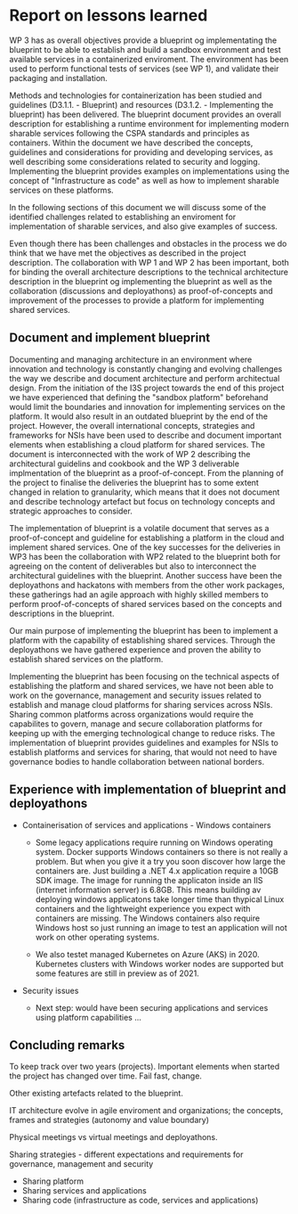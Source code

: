 # Report on lessons learned
WP 3 has as overall objectives provide a blueprint og implementating the blueprint to be able to establish and build a sandbox environment and test available services in a containerized enviroment. The environment has been used to perform functional tests of services (see WP 1), and validate their packaging and installation. 

Methods and technologies for containerization has been studied and guidelines (D3.1.1. - Blueprint) and resources (D3.1.2. - Implementing the blueprint) has been delivered. The blueprint document provides an overall description for establishing a runtime environment for implementing modern sharable services following the CSPA standards and principles as containers. Within the document we have described the concepts, guidelines and considerations for providing and developing services, as well describing some considerations related to security and logging. Implementing the blueprint provides examples on implementations using the concept of "Infrastructure as code" as well as how to implement sharable services on these platforms. 

In the following sections of this document we will discuss some of the identified challenges related to establishing an enviroment for implementation of sharable services, and also give examples of success. 

Even though there has been challenges and obstacles in the process we do think that we have met the objectives as described in the project description. The collaboration with WP 1 and WP 2 has been important, both for binding the overall architecture descriptions to the technical architecture description in the blueprint og implementing the blueprint as well as the collaboration (discussions and deployathons) as proof-of-concepts and improvement of the processes to provide a platform for implementing shared services.

## Document and implement blueprint
Documenting and managing architecture in an environment where innovation and technology is constantly changing and evolving challenges the way we describe and document architecture and perform architectual design. From the initiation of the I3S project towards the end of this project we have experienced that defining the "sandbox platform" beforehand would limit the boundaries and innovation for implementing services on the platform. It would also result in an outdated blueprint by the end of the project. However, the overall international concepts, strategies and frameworks for NSIs have been used to describe and document important elements when establishing a cloud platform for shared services. The document is interconnected with the work of WP 2 describing the architectural guidelins and cookbook and the WP 3 deliverable implmentation of the blueprint as a proof-of-concept. From the planning of the project to finalise the deliveries the blueprint has to some extent changed in relation to granularity, which means that it does not document and describe technology artefact but focus on technology concepts and strategic approaches to consider.

The implementation of blueprint is a volatile document that serves as a proof-of-concept and guideline for establishing a platform in the cloud and implement shared services. One of the key successes for the deliveries in WP3 has been the collaboration with WP2 related to the blueprint both for agreeing on the content of deliverables but also to interconnect the architectural guidelines with the blueprint. Another success have been the deployathons and hackatons with members from the other work packages, these gatherings had an agile approach with highly skilled members to perform proof-of-concepts of shared services based on the concepts and descriptions in the blueprint. 

Our main purpose of implementing the blueprint has been to implement a platform with the capability of establishing shared services. Through the deployathons we have gathered experience and proven the ability to establish shared services on the platform. 

Implementing the blueprint has been focusing on the technical aspects of establishing the platform and shared services, we have not been able to work on the governance, management and security issues related to establish and manage cloud platforms for sharing services across NSIs. Sharing common platforms across organizations would require the capabilites to govern, manage and secure collaboration platforms for keeping up with the emerging technological change to reduce risks. The implementation of blueprint provides guidelines and examples for NSIs to establish platforms and services for sharing, that would not need to have governance bodies to handle collaboration between national borders. 

## Experience with implementation of blueprint and deployathons
- Containerisation of services and applications - Windows containers
  - Some legacy applications require running on Windows operating system. Docker supports Windows containers so there is not really a problem. But when you give it a try you soon discover how large the containers are. Just building a .NET 4.x application require a 10GB SDK image. The image for running the applicaton inside an IIS (internet information server) is 6.8GB. This means building av deploying windows applicatons take longer time than thypical Linux containers and the lightweight experience you expect with containers are missing. The Windows containers also require Windows host so just running an image to test an application will not work on other operating systems. 

  - We also testet managed Kubernetes on Azure (AKS) in 2020. Kubernetes clusters with  Windows worker nodes are supported but some features are still in preview as of 2021.

- Security issues
  - Next step: would have been securing applications and services using platform capabilities ...

## Concluding remarks
To keep track over two years (projects). Important elements when started the project has changed over time. Fail fast, change.

Other existing artefacts related to the blueprint.

IT architecture evolve in agile enviroment and organizations; the concepts, frames and strategies (autonomy and value boundary)

Physical meetings vs virtual meetings and deployathons. 

Sharing strategies - different expectations and requirements for governance, management and security
- Sharing platform
- Sharing services and applications
- Sharing code (infrastructure as code, services and applications)



